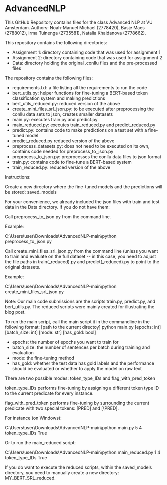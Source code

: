# AdvancedNLP
This GitHub Repository contains files for the class Advanced NLP at VU Amsterdam. 
Authors: Noah-Manuel Michael (2778420), Basje Maes (2788012), Irma Tuinenga (2735581), Natalia Khaidanova (2778662). 

This repository contains the following directories:
- Assignment 1: directory containing code that was used for assignment 1
- Assignment 2: directory containing code that was used for assignment 2
- Data: directory holding the original .conllu files and the pre-processed files

The repository contains the following files:
- requirements.txt: a file listing all the requirements to run the code
- bert_utils.py: helper functions for fine-tuning a BERT-based token classification system and making predictions
- bert_utils_reduced.py: reduced version of the above
- create_mini_files_srl_json.py: to be executed after preprocessing the conllu data sets to json, creates smaller datasets
- main.py: executes train.py and predict.py
- main_reduced.py: executes train_reduced.py and predict_reduced.py
- predict.py: contains code to make predictions on a test set with a fine-tuned model
- predict_reduced.py reduced version of the above
- preprocess_datasets.py: does not need to be executed on its own, contains code needed for preprocess_to_json.py
- preprocess_to_json.py: preprocesses the conllu data files to json format
- train.py: contains code to fine-tune a BERT-based system
- train_reduced.py: reduced version of the above

Instructions:

Create a new directory where the fine-tuned models and the predictions will be stored: saved_models

For your convenience, we already included the json files with train and test data in the Data directory. If you do not have them:

Call preprocess_to_json.py from the command line.

Example:

C:\\Users\\user\\Downloads\\AdvancedNLP-main\\python preprocess_to_json.py

Call create_mini_files_srl_json.py from the command line (unless you want to train and evaluate on the full dataset 
-- in this case, you need to adjust the file paths in train(_reduced).py and predict(_reduced).py to point to the 
original datasets.

Example:

C:\\Users\\user\\Downloads\\AdvancedNLP-main\\python create_mini_files_srl_json.py

Note: Our main code submissions are the scripts train.py, predict.py, and bert_utils.py.
The reduced scripts were mainly created for illustrating the blog post.

To run the main script, call the main script it in the commandline in the following format: 
[path to the current directoy] python main.py [epochs: int] [batch_size: int] [mode: str] [has_gold: bool]

- epochs: the number of epochs you want to train for
- batch_size: the number of sentences per batch during training and evaluation
- mode: the fine-tuning method
- has_gold: whether the test data has gold labels and the performance should be evaluated or whether to apply the model on raw text

There are two possible modes: token_type_IDs and flag_with_pred_token

token_type_IDs performs fine-tuning by assigning a different token type ID to the current predicate for every instance.

flag_with_pred_token performs fine-tuning by surrounding the current predicate with two special tokens: [PRED] and [\PRED].

For instance (on Windows): 

C:\\Users\\user\\Downloads\\AdvancedNLP-main\\python main.py 5 4 token_type_IDs True

Or to run the main_reduced script: 

C:\\Users\\user\\Downloads\\AdvancedNLP-main\\python main_reduced.py 1 4 token_type_IDs True

If you do want to execute the reduced scripts, within the saved_models directory, you need to manually create a new
directory: MY_BERT_SRL_reduced.
